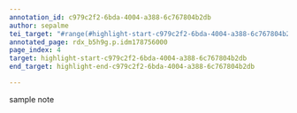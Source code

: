 ```yaml
---
annotation_id: c979c2f2-6bda-4004-a388-6c767804b2db
author: sepalme
tei_target: "#range(#highlight-start-c979c2f2-6bda-4004-a388-6c767804b2db, #highlight-end-c979c2f2-6bda-4004-a388-6c767804b2db)"
annotated_page: rdx_b5h9g.p.idm178756000
page_index: 4
target: highlight-start-c979c2f2-6bda-4004-a388-6c767804b2db
end_target: highlight-end-c979c2f2-6bda-4004-a388-6c767804b2db

---
```

sample note